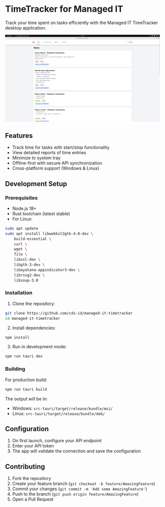 # TimeTracker for Managed IT

Track your time spent on tasks efficiently with the Managed IT TimeTracker desktop application.

![TimeTracker Screenshot](screenshoot.png)

## Features

- Track time for tasks with start/stop functionality
- View detailed reports of time entries
- Minimize to system tray
- Offline-first with secure API synchronization
- Cross-platform support (Windows & Linux)

## Development Setup

### Prerequisites

- Node.js 18+
- Rust toolchain (latest stable)
- For Linux:
```bash
sudo apt update
sudo apt install libwebkit2gtk-4.0-dev \
    build-essential \
    curl \
    wget \
    file \
    libssl-dev \
    libgtk-3-dev \
    libayatana-appindicator3-dev \
    librsvg2-dev \
    libsoup-3.0
```

### Installation

1. Clone the repository:
```bash
git clone https://github.com/cds-id/managed-it-timetracker
cd managed-it-timetracker
```

2. Install dependencies:
```bash
npm install
```

3. Run in development mode:
```bash
npm run tauri dev
```

### Building

For production build:
```bash
npm run tauri build
```

The output will be in:
- Windows: `src-tauri/target/release/bundle/msi/`
- Linux: `src-tauri/target/release/bundle/deb/`

## Configuration

1. On first launch, configure your API endpoint
2. Enter your API token
3. The app will validate the connection and save the configuration

## Contributing

1. Fork the repository
2. Create your feature branch (`git checkout -b feature/AmazingFeature`)
3. Commit your changes (`git commit -m 'Add some AmazingFeature'`)
4. Push to the branch (`git push origin feature/AmazingFeature`)
5. Open a Pull Request
